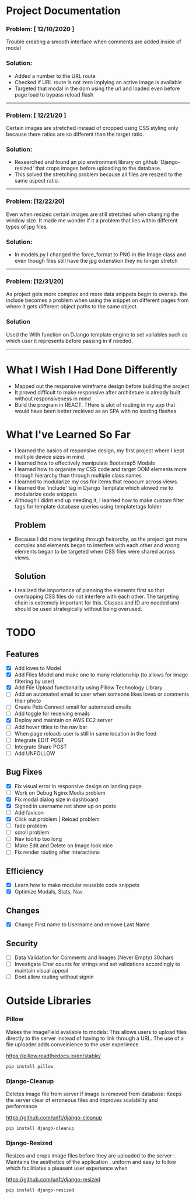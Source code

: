 # Project Documentation
### Problem:  [ 12/10/2020 ]  
Trouble creating a smooth interface when comments are added inside of modal
### Solution:
- Added a number to the URL route 
- Checked if URL route is not zero implying an active image is available
- Targeted that modal in the dom using the url and loaded even before page load to bypass reload flash
***
### Problem: [ 12/21/20 ]  
Certain images are stretched instead of cropped using CSS styling only because there ratios are so different than the target ratio.
### Solution:
- Researched and found an pip environment library on github 'Django-resized' that crops images before uploading to the database. 
- This solved the stretching problem because all files are resized to the same aspect ratio.
***
### Problem: [12/22/20]
Even when resized certain images are still stretched when changing the window size. It made me wonder if it a problem that lies within different types of jpg files.
### Solution:
-  In models.py I changed the force_format to PNG in the Image class and even though files still have the jpg extenstion they no longer stretch
***
### Problem: [12/31/20]
As project gets more complex and more data snippets begin to overlap. the include becomes a problem when using the snippet on different pages from where it gets different object paths to the same object.
### Solution
Used the With function on DJango template engine to set variables such as which user it represents before passing in if needed.
***
# What I Wish I Had Done Differently
- Mapped out the responsive wireframe design before building the project
- It proved difficult to make responsive after architeture is already built without responsiveness in mind
- Build the program in REACT. THere is alot of routing in my app that would have been better recieved as an SPA with no loading flashes

# What I've Learned So Far
- I learned the basics of responsive design, my first project where I kept multiple device sizes in mind.
- I learned how to effectively manipulate Bootstrap5 Modals
- I learned how to organize my CSS code and target DOM elements more through hierarchy than through multiple class names
- I learned to modularize my css for items that reoocurr across views.
- I learned the 'include' tag in Django Template which alowed me to modularize code snippets
- Although I didnt end up needing it, I learned how to make custom filter tags for template database queries using templatetags folder
  ## Problem 
- Because I did more targeting through heirarchy, as the project got more complex and elements began to interfere with each other and wrong elements began to be targeted when CSS files were shared across views. 
  ## Solution
- I realized the importance of planning the elements first so that overlapping CSS files do not interfere with each other. The targeting chain is extremely important for this. Classes and ID are needed and should be used strategically without being overused.


# TODO
## Features
- [x] Add loves to Model
- [x] Add Files Model and make one to many relationship (to allows for image filtering by user)
- [x] Add File Upload functionality using Pillow Technology Library
- [ ] Add an automated email to user when someone likes loves or comments their photo
- [ ] Create Pets Connect email for automated emails
- [ ] Add toggle for receiving emails
- [X] Deploy and maintain on AWS EC2 server
- [ ] Add hover titles to the nav bar
- [ ] When page reloads user is still in same location in the feed
- [ ] Integrate EDIT POST
- [ ] Integrate Share POST
- [ ] Add UNFOLLOW
## Bug Fixes
- [X] Fix visual error in responsive design on landing page
- [ ] Work on Debug Nginx Media problem
- [x] Fix modal dialog size in dashboard
- [x] Signed in username not show up on posts
- [ ] Add favicon
- [x] Click out problem | Reload problem
- [ ] fade problem
- [ ] scroll problem
- [ ] Nav tooltip too long
- [ ] Make Edit and Delete on Image look nice
- [ ] Fix render routing after interactions
## Efficiency
- [x] Learn how to make modular reusable code snippets
- [x] Optimize Modals, Stats, Nav
## Changes
- [x] Change First name to Username and remove Last Name
## Security
- [ ] Data Validation for Comments and Images (Never Empty) 30chars
- [ ] Investigate Char counts for strings and set validations accordingly to maintain visual appeal
- [ ] Dont allow routing without signin

# Outside Libraries
### Pillow
Makes the ImageField available to models:
This allows users to upload files directly to the server instead of having to link through a URL. The use of a file uploader adds conveinience to the user experience.

 https://pillow.readthedocs.io/en/stable/

    pip install pillow

### Django-Cleanup
Deletes image file from server if image is removed from database: Keeps the server clear of erroneous files and improves scalability and performance

 https://github.com/un1t/django-cleanup

    pip install django-cleanup


### Django-Resized
Resizes and crops image files before they are uploaded to the server :
Maintains the aesthetics of the application , uniform and easy to follow which facilitiates a pleasent user experience when 

  https://github.com/un1t/django-resized

    pip install django-resized